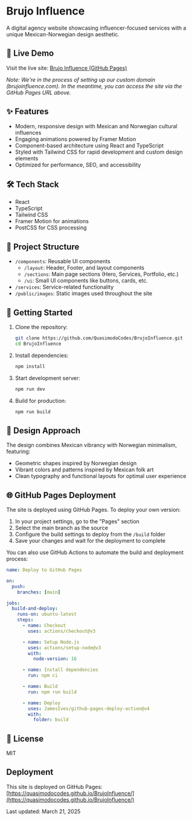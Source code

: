 # Brujo Influence

A digital agency website showcasing influencer-focused services with a unique Mexican-Norwegian design aesthetic.

## 🔗 Live Demo

Visit the live site: [Brujo Influence (GitHub Pages)](https://quasimodocodes.github.io/BrujoInfluence/)

_Note: We're in the process of setting up our custom domain (brujoinfluence.com). In the meantime, you can access the site via the GitHub Pages URL above._

## ✨ Features

- Modern, responsive design with Mexican and Norwegian cultural influences
- Engaging animations powered by Framer Motion
- Component-based architecture using React and TypeScript
- Styled with Tailwind CSS for rapid development and custom design elements
- Optimized for performance, SEO, and accessibility

## 🛠️ Tech Stack

- React
- TypeScript
- Tailwind CSS
- Framer Motion for animations
- PostCSS for CSS processing

## 📁 Project Structure

- `/components`: Reusable UI components
  - `/layout`: Header, Footer, and layout components
  - `/sections`: Main page sections (Hero, Services, Portfolio, etc.)
  - `/ui`: Small UI components like buttons, cards, etc.
- `/services`: Service-related functionality
- `/public/images`: Static images used throughout the site

## 🚀 Getting Started

1. Clone the repository:

   ```bash
   git clone https://github.com/QuasimodoCodes/BrujoInfluence.git
   cd BrujoInfluence
   ```

2. Install dependencies:

   ```bash
   npm install
   ```

3. Start development server:

   ```bash
   npm run dev
   ```

4. Build for production:
   ```bash
   npm run build
   ```

## 🎨 Design Approach

The design combines Mexican vibrancy with Norwegian minimalism, featuring:

- Geometric shapes inspired by Norwegian design
- Vibrant colors and patterns inspired by Mexican folk art
- Clean typography and functional layouts for optimal user experience

## 🌐 GitHub Pages Deployment

The site is deployed using GitHub Pages. To deploy your own version:

1. In your project settings, go to the "Pages" section
2. Select the main branch as the source
3. Configure the build settings to deploy from the `/build` folder
4. Save your changes and wait for the deployment to complete

You can also use GitHub Actions to automate the build and deployment process:

```yaml
name: Deploy to GitHub Pages

on:
  push:
    branches: [main]

jobs:
  build-and-deploy:
    runs-on: ubuntu-latest
    steps:
      - name: Checkout
        uses: actions/checkout@v3

      - name: Setup Node.js
        uses: actions/setup-node@v3
        with:
          node-version: 16

      - name: Install dependencies
        run: npm ci

      - name: Build
        run: npm run build

      - name: Deploy
        uses: JamesIves/github-pages-deploy-action@v4
        with:
          folder: build
```

## 📄 License

MIT

## Deployment

This site is deployed on GitHub Pages: [https://quasimodocodes.github.io/BrujoInfluence/](https://quasimodocodes.github.io/BrujoInfluence/)

Last updated: March 21, 2025
